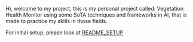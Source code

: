 Hi, welcome to my project, this is my personal project called: Vegetation Health Monitor using some SoTA techniques and frameworks in AI, that is made to practice my skills in those fields.

For initial setup, please look at [README_SETUP](./README_SETUP.md)